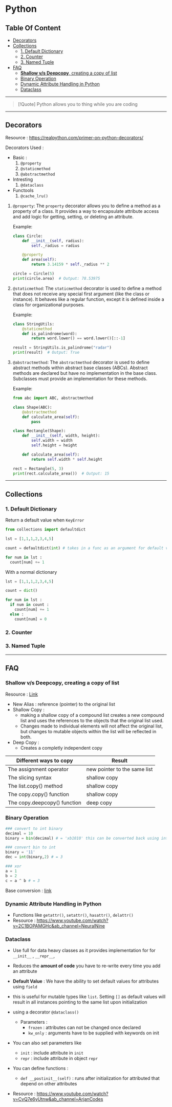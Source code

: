 # Python

## Table Of Content <!-- omit from toc -->
- [Decorators](#decorators)
- [Collections](#collections)
  - [1. Default Dictionary](#1-default-dictionary)
  - [2. Counter](#2-counter)
  - [3. Named Tuple](#3-named-tuple)
- [FAQ](#faq)
  - [**Shallow v/s Deepcopy**, creating a copy of list](#shallow-vs-deepcopy-creating-a-copy-of-list)
  - [Binary Operation](#binary-operation)
  - [Dynamic Attribute Handling in Python](#dynamic-attribute-handling-in-python)
  - [Dataclass](#dataclass)

---

>[!Quote] Python allows you to thing while you are coding 

---
## Decorators 

Resource : https://realpython.com/primer-on-python-decorators/

Decorators Used :
- Basic :
  1. `@property `
  2. `@staticmethod`
  3. `@abstractmethod`
- Intresting
  1. `@dataclass`
- Functools 
  1. `@cache_lru()` 



1. `@property`: The `property` decorator allows you to define a method as a property of a class. It provides a way to encapsulate attribute access and add logic for getting, setting, or deleting an attribute.

    Example:
    ```python
    class Circle:
        def __init__(self, radius):
            self._radius = radius

        @property
        def area(self):
            return 3.14159 * self._radius ** 2

    circle = Circle(5)
    print(circle.area)  # Output: 78.53975
    ```

2. `@staticmethod`: The `staticmethod` decorator is used to define a method that does not receive any special first argument (like the class or instance). It behaves like a regular function, except it is defined inside a class for organizational purposes.

    Example:
    ```python
    class StringUtils:
        @staticmethod
        def is_palindrome(word):
            return word.lower() == word.lower()[::-1]

    result = StringUtils.is_palindrome("radar")
    print(result)  # Output: True
    ```

3. `@abstractmethod`: The `abstractmethod` decorator is used to define abstract methods within abstract base classes (ABCs). Abstract methods are declared but have no implementation in the base class. Subclasses must provide an implementation for these methods.

    Example:
    ```python
    from abc import ABC, abstractmethod

    class Shape(ABC):
        @abstractmethod
        def calculate_area(self):
            pass

    class Rectangle(Shape):
        def __init__(self, width, height):
            self.width = width
            self.height = height

        def calculate_area(self):
            return self.width * self.height

    rect = Rectangle(5, 3)
    print(rect.calculate_area())  # Output: 15
    ```

<hr>

<!------------------------------------------------------------------------------------------------>

## Collections 

### 1. Default Dictionary 
Return a default value when `KeyError` 

```python 
from collections import defaultdict

lst = [1,1,1,2,3,4,5]

count = defaultdict(int) # takes in a func as an argument for default value

for num in lst : 
  count[num] += 1
```
With a normal dictionary 

```python 
lst = [1,1,1,2,3,4,5]

count = dict()

for num in lst : 
  if num in count :
    count[num] += 1
  else :
    count[num] = 0
```

### 2. Counter 
### 3. Named Tuple

<hr>

<!-- 
===================================================================================================
FAQs for random questions that pop up
===================================================================================================
 -->

## FAQ

<!------------------------------------------------------------------------------------------------>

### **Shallow v/s Deepcopy**, creating a copy of list 
Resource : [Link](https://www.dataquest.io/blog/python-copy-list/)

- New Alias : reference (pointer) to the original list
- Shallow Copy : 
  - making a shallow copy of a compound list creates a new compound list and uses the references to the objects that the original list used.
  - Changes made to individual elements will not affect the original list, but changes to mutable objects within the list will be reflected in both. 
- Deep Copy : 
  - Creates a completly independent copy

| Different ways to copy      | Result                      |
|---------------------------- | --------------------------- |
| The assignment operator    | new pointer to the same list|
| The slicing syntax         | shallow copy                |
| The list.copy() method     | shallow copy                |
| The copy.copy() function   | shallow copy                |
| The copy.deepcopy() function | deep copy                  |

<!------------------------------------------------------------------------------------------------>

### Binary Operation

```python
### convert to int binary 
decimal = 10
binary = bin(decimal) # = 'xb1010' this can be converted back using int(binary,2)

### convert bin to int 
binary = '11'
dec = int(binary,2) # = 3

### xor 
a = 1
b = 2
c = a ^ b # = 3
```

Base conversion : [link](https://www.rapidtables.com/convert/number/base-converter.html)

<!------------------------------------------------------------------------------------------------>

### Dynamic Attribute Handling in Python
- Functions like `getattr()`, `setattr()`, `hasattr()`, `delattr()`
- Resource : https://www.youtube.com/watch?v=2C1BOPAMGHc&ab_channel=NeuralNine 

<!------------------------------------------------------------------------------------------------>

### Dataclass
- Use full for data heavy classes as it provides implementation for for `__init__` , `__repr__`, 
- Reduces the **amount of code** you have to re-write every time you add an attribute
- **Default Value** : We have the ability to set default values for attributes using `field`
- this is useful for mutable types like `list`. Setting `[]` as default values will result in all instances pointing to the same list upon initialization
- using a decorator `@dataclass()`
  - Parameters :
    - `frozen` : attributes can not be changed once declared 
    - `kw_only` : arguments have to be supplied with keywords on init
- You can also set parameters like 
  - `init` : include attribute in `init`
  - `repr` : include attribute in object `repr` 
- You can define functions : 
  - `def __postinit__(self)` : runs after initialization for attributed that depend on other attributes


- Resource : https://www.youtube.com/watch?v=CvQ7e6yUtnw&ab_channel=ArjanCodes

<!-- 
===================================================================================================
===================================================================================================
 -->
